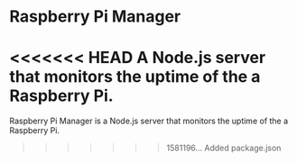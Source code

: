 # Raspberry Pi Manager

<<<<<<< HEAD
A Node.js server that monitors the uptime of the a Raspberry Pi.
=======
Raspberry Pi Manager is a Node.js server that monitors the uptime of the a
Raspberry Pi.
>>>>>>> 1581196... Added package.json
